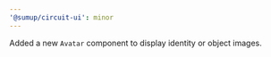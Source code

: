 ```yaml
---
'@sumup/circuit-ui': minor
---
```


Added a new `Avatar` component to display identity or object images.
